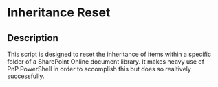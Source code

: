 # Inheritance Reset

## Description

This script is designed to reset the inheritance of items within a specific folder of a SharePoint Online document library. It makes heavy use of PnP.PowerShell in order to accomplish this but does so realtively successfully.

## 

